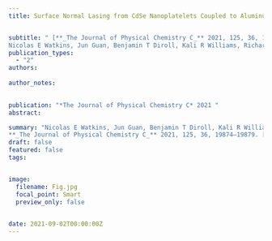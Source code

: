 ```yaml
---
title: Surface Normal Lasing from CdSe Nanoplatelets Coupled to Aluminum Plasmonic Nanoparticle Lattices


subtitle: " [**_The Journal of Physical Chemistry C_** 2021, 125, 36, 19874–19879 <br> 
Nicolas E Watkins, Jun Guan, Benjamin T Diroll, Kali R Williams, Richard D Schaller, Teri W Odom* ](https://pubs.acs.org/doi/abs/10.1021/acs.jpcc.1c05662)"
publication_types:
  - "2"
authors: 
  
author_notes:
  

publication: "*The Journal of Physical Chemistry C* 2021 "
abstract: 

summary: "Nicolas E Watkins, Jun Guan, Benjamin T Diroll, Kali R Williams, Richard D Schaller, Teri W Odom*  <br>
**_The Journal of Physical Chemistry C_** 2021, 125, 36, 19874–19879. [[Link]](https://pubs.acs.org/doi/abs/10.1021/acs.jpcc.1c05662)"
draft: false
featured: false
tags:


image:
  filename: Fig.jpg
  focal_point: Smart
  preview_only: false

 
date: 2021-09-02T00:00:00Z
---
```







